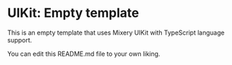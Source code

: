 # UIKit: Empty template
This is an empty template that uses Mixery UIKit with TypeScript language support.

You can edit this README.md file to your own liking.


